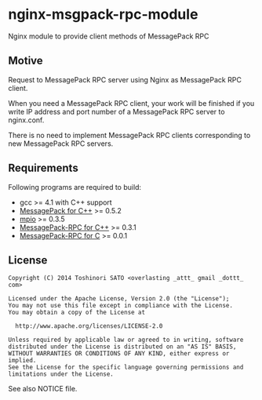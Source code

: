 nginx-msgpack-rpc-module
=======================

Nginx module to provide client methods of MessagePack RPC

## Motive

Request to MessagePack RPC server using Nginx as MessagePack RPC client.

When you need a MessagePack RPC client, your work will be finished if you write IP address and port number of a MessagePack RPC server to nginx.conf.

There is no need to implement MessagePack RPC clients corresponding to new MessagePack RPC servers.

## Requirements

Following programs are required to build:

- gcc >= 4.1 with C++ support
- [MessagePack for C++](http://msgpack.org/) >= 0.5.2
- [mpio](http://github.com/frsyuki/mpio) >= 0.3.5
- [MessagePack-RPC for C++](https://github.com/msgpack-rpc/msgpack-rpc-cpp/) >= 0.3.1
- [MessagePack-RPC for C](https://github.com/overlast/msgpack-rpc-c/) >= 0.0.1

## License

    Copyright (C) 2014 Toshinori SATO <overlasting _attt_ gmail _dottt_ com>

    Licensed under the Apache License, Version 2.0 (the "License");
    You may not use this file except in compliance with the License.
    You may obtain a copy of the License at

      http://www.apache.org/licenses/LICENSE-2.0

    Unless required by applicable law or agreed to in writing, software
    distributed under the License is distributed on an "AS IS" BASIS,
    WITHOUT WARRANTIES OR CONDITIONS OF ANY KIND, either express or implied.
    See the License for the specific language governing permissions and
    limitations under the License.

 See also NOTICE file.
